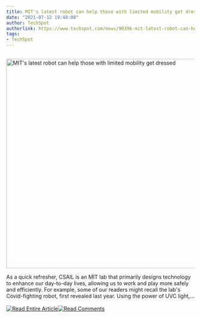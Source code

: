 ```yaml
---
title: MIT's latest robot can help those with limited mobility get dressed
date: "2021-07-12 19:48:00"
author: TechSpot
authorlink: https://www.techspot.com/news/90396-mit-latest-robot-can-help-limited-mobility-get.html
tags:
- TechSpot
---
```

<a href="https://www.techspot.com/news/90396-mit-latest-robot-can-help-limited-mobility-get.html" target="_blank"><img src="https://static.techspot.com/images2/news/ts3_thumbs/2021/07/2021-07-12-ts3_thumbs-822.png" width="800" height="560" style="padding: 15px 0" title="MIT's latest robot can help those with limited mobility get dressed" /></a><br />As a quick refresher, CSAIL is an MIT lab that primarily designs technology to enhance our day-to-day lives, allowing us to work and play more safely and efficiently. For example, some of our readers might recall the lab's Covid-fighting robot, first revealed last year. Using the power of UVC light,...<br /><br /><a href="https://www.techspot.com/news/90396-mit-latest-robot-can-help-limited-mobility-get.html"><img src="https://static.techspot.com/images/rss/rss_buttons_01.png" border="0" alt="Read Entire Article" /></a><a href="https://www.techspot.com/news/90396-mit-latest-robot-can-help-limited-mobility-get.html#comments"><img src="https://static.techspot.com/images/rss/rss_buttons_02.png" border="0" alt="Read Comments" /></a><br /><br />